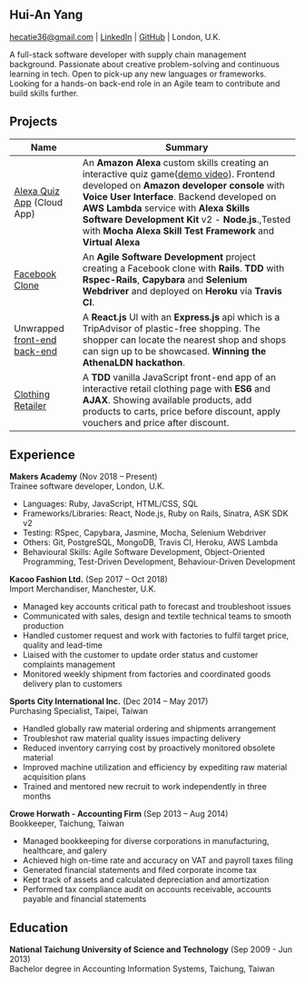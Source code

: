 ## Hui-An Yang
[hecatie36@gmail.com](hecatie36@gmail.com) | [LinkedIn](https://www.linkedin.com/in/hui-an-yang/) | [GitHub](https://github.com/anhuiyang) | London, U.K.

A full-stack software developer with supply chain management background.  Passionate about creative problem-solving and continuous learning in tech. Open to pick-up any new languages or frameworks. Looking for a hands-on back-end role in an Agile team to contribute and build skills further. 

## Projects

| Name                                                                                                                               | Summary                                                                                                                                                                                                                                                                                                                                                                                                                |
|------------------------------------------------------------------------------------------------------------------------------------|------------------------------------------------------------------------------------------------------------------------------------------------------------------------------------------------------------------------------------------------------------------------------------------------------------------------------------------------------------------------------------------------------------------------|
| [Alexa Quiz App](https://github.com/anhuiyang/alexa_node_js_quiz) (Cloud App)                                                      | An **Amazon Alexa** custom skills creating an interactive quiz game([demo video](https://www.youtube.com/watch?v=u7rnM6qNkW8&feature=youtu.be)). Frontend developed on **Amazon developer console** with **Voice User Interface**. Backend developed on **AWS Lambda** service with **Alexa Skills Software Development Kit** v2 - **Node.js**.,Tested with **Mocha Alexa Skill Test Framework** and **Virtual Alexa** |
| [Facebook Clone](https://github.com/anhuiyang/acebook-team-rocket)                                                        | An **Agile Software Development** project creating a Facebook clone with **Rails**. **TDD** with **Rspec-Rails**, **Capybara** and **Selenium Webdriver** and deployed on **Heroku** via **Travis CI**.                                                                                                                                                                                                                |
| Unwrapped [front-end](https://github.com/HuxleyM/unwrapped_frontEnd_Athena) [back-end](https://github.com/anhuiyang/unwrapped_api) | A **React.js** UI with an **Express.js** api which is a TripAdvisor of plastic-free shopping. The shopper can locate the nearest shop and shops can sign up to be showcased. **Winning the AthenaLDN hackathon**.                                                                                                                                                                                                            |
| [Clothing Retailer](https://github.com/anhuiyang/retailer)                                                                         | A **TDD** vanilla JavaScript front-end app of an interactive retail clothing page with **ES6** and **AJAX**. Showing available products, add products to carts, price before discount, apply vouchers and price after discount.                                                                                                                                                                                        |

## Experience

**Makers Academy** (Nov 2018 – Present)     
Trainee software developer, London, U.K.
 - Languages: Ruby, JavaScript, HTML/CSS, SQL
 - Frameworks/Libraries: React, Node.js, Ruby on Rails, Sinatra, ASK SDK v2
 - Testing: RSpec, Capybara, Jasmine, Mocha, Selenium Webdriver
 - Others: Git, PostgreSQL, MongoDB, Travis CI, Heroku, AWS Lambda
 - Behavioural Skills: Agile Software Development, Object-Oriented Programming, Test-Driven Development, Behaviour-Driven Development

**Kacoo Fashion Ltd.** (Sep 2017 – Oct 2018)    
Import Merchandiser, Manchester, U.K.
 - Managed key accounts critical path to forecast and troubleshoot issues
 - Communicated with sales, design and textile technical teams to smooth production
 - Handled customer request and work with factories to fulfil target price, quality and lead-time
 - Liaised with the customer to update order status and customer complaints management
 - Monitored weekly shipment from factories and coordinated goods delivery plan to customers

**Sports City International Inc.** (Dec 2014 – May 2017)   
Purchasing Specialist, Taipei, Taiwan  
 - Handled globally raw material ordering and shipments arrangement
 - Troubleshot raw material quality issues impacting delivery
 - Reduced inventory carrying cost by proactively monitored obsolete material
 - Improved machine utilization and efficiency by expediting raw material acquisition plans
 - Trained and mentored new recruit to work independently in three months

**Crowe Horwath - Accounting Firm** (Sep 2013 – Aug 2014)   
Bookkeeper, Taichung, Taiwan  
- Managed bookkeeping for diverse corporations in manufacturing, healthcare, and galery
- Achieved high on-time rate and accuracy on VAT and payroll taxes filing
- Generated financial statements and filed corporate income tax
- Kept track of assets and calculated depreciation and amortization
- Performed tax compliance audit on accounts receivable, accounts payable and financial statements

## Education

**National Taichung University of Science and Technology** (Sep 2009 - Jun 2013)  
Bachelor degree in Accounting Information Systems, Taichung, Taiwan
